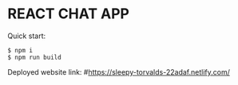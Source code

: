 # REACT CHAT APP

Quick start:

```
$ npm i
$ npm run build
```

Deployed website link: #https://sleepy-torvalds-22adaf.netlify.com/
